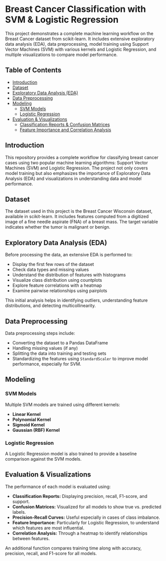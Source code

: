 # Breast Cancer Classification with SVM & Logistic Regression

This project demonstrates a complete machine learning workflow on the Breast Cancer dataset from scikit-learn. It includes extensive exploratory data analysis (EDA), data preprocessing, model training using Support Vector Machines (SVM) with various kernels and Logistic Regression, and multiple visualizations to compare model performance.

## Table of Contents
- [Introduction](#introduction)
- [Dataset](#dataset)
- [Exploratory Data Analysis (EDA)](#exploratory-data-analysis-eda)
- [Data Preprocessing](#data-preprocessing)
- [Modeling](#modeling)
  - [SVM Models](#svm-models)
  - [Logistic Regression](#logistic-regression)
- [Evaluation & Visualizations](#evaluation--visualizations)
  - [Classification Reports & Confusion Matrices](#classification-reports--confusion-matrices)
  - [Feature Importance and Correlation Analysis](#feature-importance-and-correlation-analysis)

## Introduction

This repository provides a complete workflow for classifying breast cancer cases using two popular machine learning algorithms: Support Vector Machines (SVM) and Logistic Regression. The project not only covers model training but also emphasizes the importance of Exploratory Data Analysis (EDA) and visualizations in understanding data and model performance.

## Dataset

The dataset used in this project is the Breast Cancer Wisconsin dataset, available in scikit-learn. It includes features computed from a digitized image of a fine needle aspirate (FNA) of a breast mass. The target variable indicates whether the tumor is malignant or benign.

## Exploratory Data Analysis (EDA)

Before processing the data, an extensive EDA is performed to:
- Display the first few rows of the dataset
- Check data types and missing values
- Understand the distribution of features with histograms
- Visualize class distribution using countplots
- Explore feature correlations with a heatmap
- Examine pairwise relationships using pairplots

This initial analysis helps in identifying outliers, understanding feature distributions, and detecting multicollinearity.

## Data Preprocessing

Data preprocessing steps include:
- Converting the dataset to a Pandas DataFrame
- Handling missing values (if any)
- Splitting the data into training and testing sets
- Standardizing the features using `StandardScaler` to improve model performance, especially for SVM.

## Modeling

### SVM Models

Multiple SVM models are trained using different kernels:
- **Linear Kernel**
- **Polynomial Kernel**
- **Sigmoid Kernel**
- **Gaussian (RBF) Kernel**

### Logistic Regression

A Logistic Regression model is also trained to provide a baseline comparison against the SVM models.

## Evaluation & Visualizations

The performance of each model is evaluated using:
- **Classification Reports:** Displaying precision, recall, F1-score, and support.
- **Confusion Matrices:** Visualized for all models to show true vs. predicted labels.
- **Precision-Recall Curves:** Useful especially in cases of class imbalance.
- **Feature Importance:** Particularly for Logistic Regression, to understand which features are most influential.
- **Correlation Analysis:** Through a heatmap to identify relationships between features.

An additional function compares training time along with accuracy, precision, recall, and F1-score for all models.


